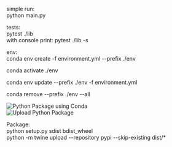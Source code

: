 
simple run:  
python main.py  

tests:  
pytest ./lib  
with console print: pytest ./lib -s  

env:  
conda env create -f environment.yml --prefix ./env  

conda activate ./env  

conda env update --prefix ./env -f environment.yml  

conda remove --prefix ./env --all  



![Python Package using Conda](https://github.com/AmirPupko/pandas-to-sql/workflows/Python%20Package%20using%20Conda/badge.svg)    
![Upload Python Package](https://github.com/AmirPupko/pandas-to-sql/workflows/Upload%20Python%20Package/badge.svg)  



Package:  
python setup.py sdist bdist_wheel  
python -m twine upload --repository pypi --skip-existing dist/*  
